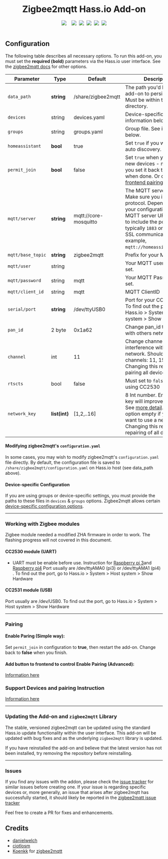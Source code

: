 <div align="center">
<h1>Zigbee2mqtt Hass.io Add-on</h1>
<div style="display: flex; justify-content: center;">
  <a style="margin-right: 0.5rem;" href="https://travis-ci.org/homematevn/zigbee2mqtt">
    <img src="https://img.shields.io/travis/homematevn/zigbee2mqtt.svg?style=flat-square&logo=travis">
  </a>
  <a style="margin-left: 0.5rem;" href="">
    <img src="https://img.shields.io/badge/armhf-yes-green.svg">
  </a>
  <a style="margin-left: 0.5rem;" href="">
    <img src="https://img.shields.io/badge/armv7-yes-green.svg">
  </a>
  <a style="margin-left: 0.5rem;" href="">
    <img src="https://img.shields.io/badge/aarch64-yes-green.svg">
  </a>
  <a style="margin-left: 0.5rem;" href="">
    <img src="https://img.shields.io/badge/amd64-yes-green.svg">
  </a>
  <a style="margin-left: 0.5rem;" href="">
    <img src="https://img.shields.io/badge/i386-yes-green.svg">
  </a>
</div>
<br>
</div>



## Configuration

The following table describes all necessary options. To run this add-on, you must set the **required (bold)** parameters via the Hass.io user interface. See the [zigbee2mqtt docs](https://www.zigbee2mqtt.io/information/configuration.html) for other options.

|Parameter|Type|Default|Description|
|---------|----|--------|-----------|
|`data_path`|**string**|/share/zigbee2mqtt|The path you'd like the add-on to persist data. Must be within the `/share` directory.|
|`devices`|string|devices.yaml|Device-specific file. See information below.|
|`groups`|string|groups.yaml|Group file. See information below.|
|`homeassistant`|**bool**|true|Set `true` if you want MQTT auto discovery.|
|`permit_join`|**bool**|false|Set `true` when you setup new devices - make sure you set it back to `false` when done. Or create [frontend pairing](https://github.com/homematevn/ha/blob/master/zigbee2mqtt/PAIRING.md)|
|`mqtt/server`|**string**|mqtt://core-mosquitto|The MQTT server address. Make sure you include the protocol. Depending on your configuration, the MQTT server URL will need to include the port, typically `1883` or `8883` for SSL communications. For example, `mqtt://homeassistant:1883`.|
|`mqtt/base_topic`|**string**|zigbee2mqtt|Prefix for your MQTT topic|
|`mqtt/user`|string| |Your MQTT username, if set.|
|`mqtt/password`|string|mqtt|Your MQTT Password, if set.|
|`mqtt/client_id`|string|mqtt|MQTT ClientID|
|`serial/port`|**string**|/dev/ttyUSB0|Port for your CC2531 stick. To find out the port, go to Hass.io > System > Host system > Show Hardware|
|`pan_id`|2 byte|0x1a62|Change pan_id to separate with others network|
|`channel`|int|11|Change channel to avoid interference with other network. Should use only channels: 11, 15, 20, 25. Changing this require re-pairing all devices|
|`rtscts`|bool|false|Must set to `false` if you are using CC2530|
|`network_key`|**list(int)**|[1,2,..16]|8 Int number. Encryption key will improve security. See [more detail](https://www.zigbee2mqtt.io/how_tos/how_to_secure_network.html). Leave this option empty if you don't want to use a network key. Changing this requires repairing of all devices.|

#### Modifying zigbee2mqtt's `configuration.yaml`
In some cases, you may wish to modify zigbee2mqtt's `configuration.yaml` file directly. By default, the configuration file is saved to `/share/zigbee2mqtt/configuration.yaml` on Hass.io host (see data_path above).

#### Device-specific Configuration
If you are using groups or device-specific settings, you must provide the paths to these files in `devices` & `groups` options.
Zigbee2mqtt allows certain [device-specific configuration options](https://www.zigbee2mqtt.io/configuration/device_specific_configuration.html). 


---

### Working with Zigbee modules
Zigbee module needed a modified ZHA firmware in order to work. The flashing progress will not covered in this document.

#### CC2530 module (UART)
- UART must be enable before use. Instruction for [Raspberry pi 3]()and [Raspberry pi4]()
 Port usually are /dev/ttyAMA0 (pi3) or /dev/ttyAMA1 (pi4) . To find out the port, go to Hass.io > System > Host system > Show Hardware

#### CC2531 module (USB)
Port usually are /dev/USB0. To find out the port, go to Hass.io > System > Host system > Show Hardware

---

### Pairing

#### Enable Paring (Simple way): 
Set `permit_join` in configuration to **true**, then restart the add-on. Change back to **false** when you finish.

#### Add button to frontend to control Enable Pairing (Advanced):
[Information here](https://github.com/homematevn/ha/blob/master/zigbee2mqtt/PAIRING.md)

### Support Devices and pairing Instruction
[Information here](https://www.zigbee2mqtt.io/information/supported_devices.html)

---
### Updating the Add-on and `zigbee2mqtt` Library

The stable, versioned zigbee2mqtt can be updated using the standard Hass.io update functionality within the user interface. This add-on will be updated with bug fixes and as the underlying `zigbee2mqtt` library is updated.

If you have reinstalled the add-on and believe that the latest version has not been installed, try removing the repository before reinstalling.

----
### Issues

If you find any issues with the addon, please check the [issue tracker](https://github.com/danielwelch/hassio-zigbee2mqtt/issues) for similar issues before creating one. If your issue is regarding specific devices or, more generally, an issue that arises after zigbee2mqtt has successfully started, it should likely be reported in the [zigbee2mqtt issue tracker](https://github.com/Koenkk/zigbee2mqtt/issues)

Feel free to create a PR for fixes and enhancements. 

## Credits
- [danielwelch](https://github.com/danielwelch)
- [ciotlosm](https://github.com/ciotlosm)
- [Koenkk](https://github.com/Koenkk) for [zigbee2mqtt](https://github.com/Koenkk/zigbee2mqtt)
